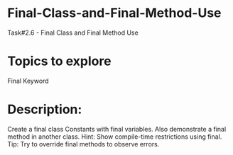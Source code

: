 # Final-Class-and-Final-Method-Use
Task#2.6 - Final Class and Final Method Use

# Topics to explore
Final Keyword
# Description:
Create a final class Constants with final variables. Also demonstrate a final method in another class. 
Hint: Show compile-time restrictions using final.
Tip: Try to override final methods to observe errors.
